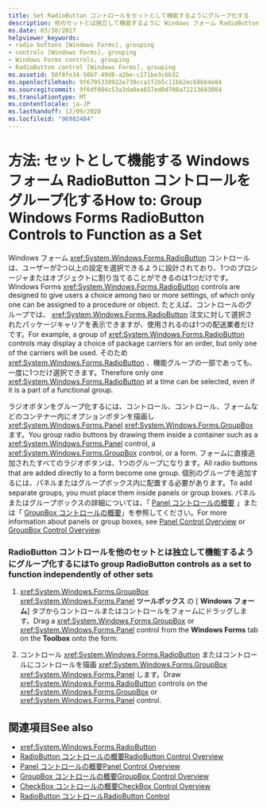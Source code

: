 ```yaml
---
title: Set RadioButton コントロールをセットとして機能するようにグループ化する
description: 他のセットとは独立して機能するように Windows フォーム RadioButton コントロールをグループ化する方法について説明します。
ms.date: 03/30/2017
helpviewer_keywords:
- radio buttons [Windows Forms], grouping
- controls [Windows Forms], grouping
- Windows Forms controls, grouping
- RadioButton control [Windows Forms], grouping
ms.assetid: 58f8fe34-50b7-49d8-a2be-c271be3c6b32
ms.openlocfilehash: 9f6795330922e739cca1f2b5c11bb2ec68bb4e84
ms.sourcegitcommit: 9f6df084c53a3da0ea657ed0d708a72213683084
ms.translationtype: MT
ms.contentlocale: ja-JP
ms.lasthandoff: 12/09/2020
ms.locfileid: "96982484"
---
```

# <a name="how-to-group-windows-forms-radiobutton-controls-to-function-as-a-set"></a><span data-ttu-id="09231-103">方法: セットとして機能する Windows フォーム RadioButton コントロールをグループ化する</span><span class="sxs-lookup"><span data-stu-id="09231-103">How to: Group Windows Forms RadioButton Controls to Function as a Set</span></span>
<span data-ttu-id="09231-104">Windows フォーム <xref:System.Windows.Forms.RadioButton> コントロールは、ユーザーが2つ以上の設定を選択できるように設計されており、1つのプロシージャまたはオブジェクトに割り当てることができるのは1つだけです。</span><span class="sxs-lookup"><span data-stu-id="09231-104">Windows Forms <xref:System.Windows.Forms.RadioButton> controls are designed to give users a choice among two or more settings, of which only one can be assigned to a procedure or object.</span></span> <span data-ttu-id="09231-105">たとえば、コントロールのグループでは、 <xref:System.Windows.Forms.RadioButton> 注文に対して選択されたパッケージキャリアを表示できますが、使用されるのは1つの配送業者だけです。</span><span class="sxs-lookup"><span data-stu-id="09231-105">For example, a group of <xref:System.Windows.Forms.RadioButton> controls may display a choice of package carriers for an order, but only one of the carriers will be used.</span></span> <span data-ttu-id="09231-106">そのため <xref:System.Windows.Forms.RadioButton> 、機能グループの一部であっても、一度に1つだけ選択できます。</span><span class="sxs-lookup"><span data-stu-id="09231-106">Therefore only one <xref:System.Windows.Forms.RadioButton> at a time can be selected, even if it is a part of a functional group.</span></span>  
  
 <span data-ttu-id="09231-107">ラジオボタンをグループ化するには、コントロール、コントロール、フォームなどのコンテナー内にオプションボタンを描画し <xref:System.Windows.Forms.Panel> <xref:System.Windows.Forms.GroupBox> ます。</span><span class="sxs-lookup"><span data-stu-id="09231-107">You group radio buttons by drawing them inside a container such as a <xref:System.Windows.Forms.Panel> control, a <xref:System.Windows.Forms.GroupBox> control, or a form.</span></span> <span data-ttu-id="09231-108">フォームに直接追加されたすべてのラジオボタンは、1つのグループになります。</span><span class="sxs-lookup"><span data-stu-id="09231-108">All radio buttons that are added directly to a form become one group.</span></span> <span data-ttu-id="09231-109">個別のグループを追加するには、パネルまたはグループボックス内に配置する必要があります。</span><span class="sxs-lookup"><span data-stu-id="09231-109">To add separate groups, you must place them inside panels or group boxes.</span></span> <span data-ttu-id="09231-110">パネルまたはグループボックスの詳細については、「 [Panel コントロールの概要](panel-control-overview-windows-forms.md) 」または「 [GroupBox コントロールの概要](groupbox-control-overview-windows-forms.md)」を参照してください。</span><span class="sxs-lookup"><span data-stu-id="09231-110">For more information about panels or group boxes, see [Panel Control Overview](panel-control-overview-windows-forms.md) or [GroupBox Control Overview](groupbox-control-overview-windows-forms.md).</span></span>  
  
### <a name="to-group-radiobutton-controls-as-a-set-to-function-independently-of-other-sets"></a><span data-ttu-id="09231-111">RadioButton コントロールを他のセットとは独立して機能するようにグループ化するには</span><span class="sxs-lookup"><span data-stu-id="09231-111">To group RadioButton controls as a set to function independently of other sets</span></span>  
  
1. <span data-ttu-id="09231-112"><xref:System.Windows.Forms.GroupBox> <xref:System.Windows.Forms.Panel> **ツールボックス** の [ **Windows フォーム**] タブからコントロールまたはコントロールをフォームにドラッグします。</span><span class="sxs-lookup"><span data-stu-id="09231-112">Drag a <xref:System.Windows.Forms.GroupBox> or <xref:System.Windows.Forms.Panel> control from the **Windows Forms** tab on the **Toolbox** onto the form.</span></span>  
  
2. <span data-ttu-id="09231-113">コントロール <xref:System.Windows.Forms.RadioButton> またはコントロールにコントロールを描画 <xref:System.Windows.Forms.GroupBox> <xref:System.Windows.Forms.Panel> します。</span><span class="sxs-lookup"><span data-stu-id="09231-113">Draw <xref:System.Windows.Forms.RadioButton> controls on the <xref:System.Windows.Forms.GroupBox> or <xref:System.Windows.Forms.Panel> control.</span></span>  
  
## <a name="see-also"></a><span data-ttu-id="09231-114">関連項目</span><span class="sxs-lookup"><span data-stu-id="09231-114">See also</span></span>

- <xref:System.Windows.Forms.RadioButton>
- [<span data-ttu-id="09231-115">RadioButton コントロールの概要</span><span class="sxs-lookup"><span data-stu-id="09231-115">RadioButton Control Overview</span></span>](radiobutton-control-overview-windows-forms.md)
- [<span data-ttu-id="09231-116">Panel コントロールの概要</span><span class="sxs-lookup"><span data-stu-id="09231-116">Panel Control Overview</span></span>](panel-control-overview-windows-forms.md)
- [<span data-ttu-id="09231-117">GroupBox コントロールの概要</span><span class="sxs-lookup"><span data-stu-id="09231-117">GroupBox Control Overview</span></span>](groupbox-control-overview-windows-forms.md)
- [<span data-ttu-id="09231-118">CheckBox コントロールの概要</span><span class="sxs-lookup"><span data-stu-id="09231-118">CheckBox Control Overview</span></span>](checkbox-control-overview-windows-forms.md)
- [<span data-ttu-id="09231-119">RadioButton コントロール</span><span class="sxs-lookup"><span data-stu-id="09231-119">RadioButton Control</span></span>](radiobutton-control-windows-forms.md)
